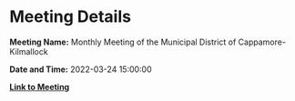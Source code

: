 # Meeting Details

**Meeting Name:** Monthly Meeting of the Municipal District of Cappamore-Kilmallock

**Date and Time:** 2022-03-24 15:00:00

**[Link to Meeting](https://www.limerick.ie/council/whats-on/monthly-meeting-of-the-municipal-district-of-cappamore-kilmallock-20)**
